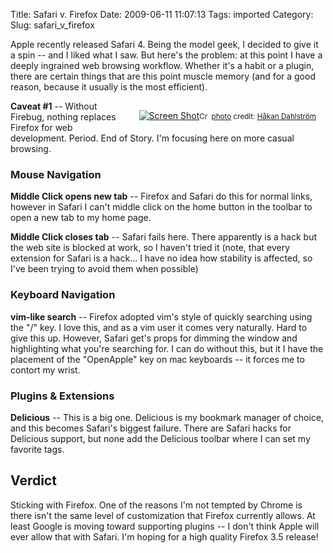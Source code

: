 Title: Safari v. Firefox
Date: 2009-06-11 11:07:13
Tags: imported
Category: 
Slug: safari_v_firefox

Apple recently released Safari 4. Being the model geek, I decided to give it a spin -- and I liked what I saw.  But here's the problem: at this point I have a deeply ingrained web browsing workflow.  Whether it's a habit or a plugin, there are certain things that are this point muscle memory (and for a good reason, because it usually is the most efficient).

<div style="margin: 15px; float: right"><a href="http://www.flickr.com/photos/93755244@N00/3444838707/" title="Screen Shot" target="_blank"><img src="http://farm4.static.flickr.com/3628/3444838707_d47a0c67c2_m.jpg" alt="Screen Shot" border="0" /></a><small><a href="http://creativecommons.org/licenses/by-nc-nd/2.0/" title="Attribution-NonCommercial-NoDerivs License" target="_blank"><img src="http://blog.mcstudios.net/wordpress/wp-content/plugins/photo-dropper/images/cc.png" alt="Creative Commons License" border="0" width="16" height="16" align="absmiddle" /></a> <a href="http://www.photodropper.com/photos/" target="_blank">photo</a> credit: <a href="http://www.flickr.com/photos/93755244@N00/3444838707/" title="Håkan Dahlström" target="_blank">Håkan Dahlström</a></small></div>
<strong>Caveat #1</strong> -- Without Firebug, nothing replaces Firefox for web development. Period. End of Story.  I'm focusing here on more casual browsing.

<h3>Mouse Navigation</h3>

<strong>Middle Click opens new tab</strong> -- Firefox and Safari do this for normal links, however in Safari I can't middle click on the home button in the toolbar to open a new tab to my home page.

<strong>Middle Click closes tab</strong> -- Safari fails here. There apparently is a hack but the web site is blocked at work, so I haven't tried it (note, that every extension for Safari is a hack... I have no idea how stability is affected, so I've been trying to avoid them when possible)

<h3>Keyboard Navigation</h3>

<strong>vim-like search</strong> -- Firefox adopted vim's style of quickly searching using the "/" key.  I love this, and as a vim user it comes very naturally.  Hard to give this up.  However, Safari get's props for dimming the window and highlighting what you're searching for.  I can do without this, but it I have the placement of the "OpenApple" key on mac keyboards -- it forces me to contort my wrist.

<h3>Plugins & Extensions</h3>

<strong>Delicious</strong> -- This is a big one.  Delicious is my bookmark manager of choice, and this becomes Safari's biggest failure.  There are Safari hacks for Delicious support, but none add the Delicious toolbar where I can set my favorite tags.

<h2>Verdict</h2>

Sticking with Firefox.  One of the reasons I'm not tempted by Chrome is there isn't the same level of customization that Firefox currently allows.  At least Google is moving toward supporting plugins -- I don't think Apple will ever allow that with Safari.  I'm hoping for a high quality Firefox 3.5 release!
